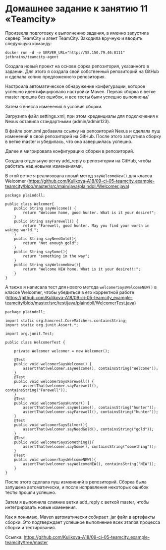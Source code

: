 # Домашнее задание к занятию 11 «Teamcity»

Произвела подготовку к выполнению задания, а именно запустила сервер TeamCity и агент TeamCity. Заходила вручную и вводить следующую команду:

```
docker run -d -e SERVER_URL="http://58.150.79.46:8111" jetbrains/teamcity-agent
```

Создала новый проект на основе форка репозитория, указанного в задании. Для этого я создала свой собственный репозиторий на GitHub и сделала копию предложенного репозитория.

Настроила автоматическое обнаружение конфигурации, которое успешно идентифицировало настройки Maven. Первая сборка в ветке master прошла без ошибок, и все тесты были успешно выполнены/

Затем я внесла изменения в условия сборки.

Загрузила файл settings.xml, при этом креденциалы для подключения к Nexus оставила стандартными (admin/admin123).

В файле pom.xml добавила ссылку на репозиторий Nexus и сделала пуш изменений в свой репозиторий на GitHub. После этого запустила сборку в ветке master и убедилась, что она завершилась успешно.

Далее я мигрировала конфигурацию сборки в репозиторий.

Создала отдельную ветку add_reply в репозитории на GitHub, чтобы работать над новыми изменениями.

В этой ветке я реализовала новый метод ```sayWelcomeNew()``` для класса Welcomer (https://github.com/Kulikova-A18/09-ci-05-teamcity_example-teamcity/blob/master/src/main/java/plaindoll/Welcomer.java)

```
package plaindoll;

public class Welcomer{
	public String sayWelcome() {
		return "Welcome home, good hunter. What is it your desire?";
	}
	public String sayFarewell() {
		return "Farewell, good hunter. May you find your worth in waking world.";
	}
	public String sayNeedGold(){
		return "Not enough gold";
	}
	public String saySome(){
		return "something in the way";
	}
	public String sayWelcomeNew(){
		return "Welcome NEW home. What is it your desire!!!";
	}
}
```

А также я написала тест для нового метода ``` welcomerSaysWelcomeNEW() ``` в классе Welcomer, чтобы убедиться в его корректной работе (https://github.com/Kulikova-A18/09-ci-05-teamcity_example-teamcity/blob/master/src/test/java/plaindoll/WelcomerTest.java)

```
package plaindoll;

import static org.hamcrest.CoreMatchers.containsString;
import static org.junit.Assert.*;

import org.junit.Test;

public class WelcomerTest {
	
	private Welcomer welcomer = new Welcomer();

	@Test
	public void welcomerSaysWelcome() {
		assertThat(welcomer.sayWelcome(), containsString("Welcome"));
	}
	@Test
	public void welcomerSaysFarewell() {
		assertThat(welcomer.sayFarewell(), containsString("Farewell"));
	}
	@Test
	public void welcomerSaysHunter() {
		assertThat(welcomer.sayWelcome(), containsString("hunter"));
		assertThat(welcomer.sayFarewell(), containsString("hunter"));
	}
	@Test
	public void welcomerSaysSilver(){
		assertThat(welcomer.sayNeedGold(), containsString("gold"));
	}
	@Test
	public void welcomerSaysSomething(){
		assertThat(welcomer.saySome(), containsString("something"));
	}
	@Test
	public void welcomerSaysWelcomeNEW(){
		assertThat(welcomer.sayWelcomeNEW(), containsString("NEW"));
	}
}
```

После этого сделала пуш изменений в репозиторий. Сборка была запущена автоматически, и после исправления некоторых ошибок тесты прошли успешно.

Затем я выполнила слияние ветки add_reply с веткой master, чтобы интегрировать новые изменения.

Как я понимаю, Maven автоматически собирает .jar файл в артефакты сборки. Это подтверждает успешное выполнение всех этапов процесса сборки и тестирования.

Ссылка: https://github.com/Kulikova-A18/09-ci-05-teamcity_example-teamcity/tree/master
